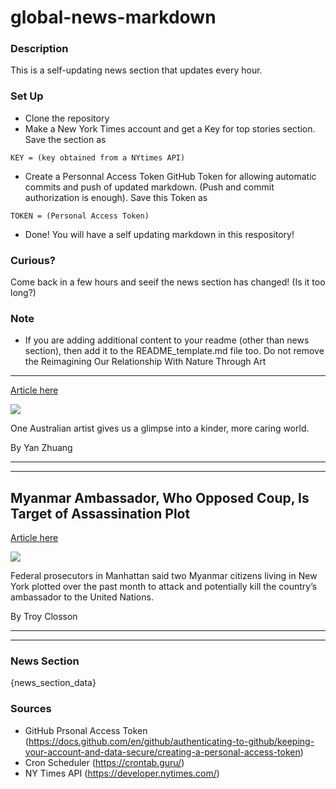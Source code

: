 # global-news-markdown

### Description 
This is a self-updating news section that updates every hour.

### Set Up 
* Clone the repository
* Make a New York Times account and get a Key for top stories section. Save the section as 
 ```
 KEY = (key obtained from a NYtimes API)
 ```
*  Create a Personnal Access Token GitHub Token for allowing automatic commits and push of updated markdown. (Push and commit authorization is enough). Save this Token as 
```
TOKEN = (Personal Access Token)
```
* Done! You will have a self updating markdown in this respository!

### Curious?
Come back in a few hours and seeif the news section has changed! (Is it too long?)

### Note
* If you are adding additional content to your readme (other than news section), then add it to the README_template.md file too. Do not remove the Reimagining Our Relationship With Nature Through Art
----------------------------------------------------

[Article here](https://www.nytimes.com/2021/08/06/world/australia/reimagining-our-relationship-with-nature-through-art.html)

[![](https://static01.nyt.com/images/2021/08/06/world/06australialetter219-NL/06australialetter219-NL-superJumbo.jpg)](https://www.nytimes.com/2021/08/06/world/australia/reimagining-our-relationship-with-nature-through-art.html)

One Australian artist gives us a glimpse into a kinder, more caring world.

By Yan Zhuang

* * *

* * *

Myanmar Ambassador, Who Opposed Coup, Is Target of Assassination Plot
---------------------------------------------------------------------

[Article here](https://www.nytimes.com/2021/08/06/nyregion/myanmar-ambassador-plot.html)

[![](https://static01.nyt.com/images/2021/08/06/nyregion/06ny-myanmar1/merlin_192682560_0424339c-6a87-465d-b651-7a5cef7315bc-superJumbo.jpg)](https://www.nytimes.com/2021/08/06/nyregion/myanmar-ambassador-plot.html)

Federal prosecutors in Manhattan said two Myanmar citizens living in New York plotted over the past month to attack and potentially kill the country’s ambassador to the United Nations.

By Troy Closson

* * *

* * *

### News Section 
{news_section_data}


### Sources 
* GitHub Prsonal Access Token (https://docs.github.com/en/github/authenticating-to-github/keeping-your-account-and-data-secure/creating-a-personal-access-token)
* Cron Scheduler (https://crontab.guru/)
* NY Times API (https://developer.nytimes.com/)
